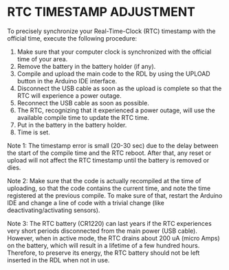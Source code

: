 # RTC TIMESTAMP ADJUSTMENT 

To precisely synchronize your Real-Time-Clock (RTC) timestamp with the official time, execute the 
following procedure: 
1. Make sure that your computer clock is synchronized with the official time of your area. 
2. Remove the battery in the battery holder (if any). 
3. Compile and upload the main code to the RDL by using the UPLOAD button in the Arduino IDE 
interface. 
4. Disconnect the USB cable as soon as the upload is complete so that the RTC will experience a power outage.
5. Reconnect the USB cable as soon as possible.
6. The RTC, recognizing that it experienced a power outage, will use the available compile time to update the RTC time.
5. Put in the battery in the battery holder.
6. Time is set.

Note 1: The timestamp error is small (20-30 sec) due to the delay between the start of the compile 
time and the RTC reboot. After that, any reset or upload will not affect the RTC timestamp until the battery is removed or dies. 

Note 2: Make sure that the code is actually recompiled at the time of uploading, so that the code contains the 
current time, and note the time registered at the previous compile. To make sure of that, restart the 
Arduino IDE and change a line of code with a trivial change (like deactivating/activating sensors). 

Note 3: The RTC battery (CR1220) can last years if the RTC experiences very short periods disconnected from the main power (USB cable). However, when in active mode, the RTC drains about 200 uA (micro Amps) on the battery, which will result in a lifetime of a few hundred hours. Therefore, to preserve its energy, the RTC battery should not be left inserted in the RDL when not in use.
